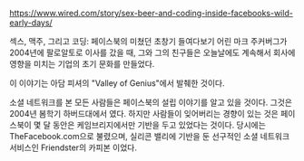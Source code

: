 https://www.wired.com/story/sex-beer-and-coding-inside-facebooks-wild-early-days/

섹스, 맥주, 그리고 코딩: 페이스북의 미쳤던 초창기 들여다보기
어린 마크 주커버그가 2004년에 팔로알토로 이사를 갔을 때, 그와 그의 친구들은 오늘날에도 계속해서 회사에 영향을 미치는 기업의 초기 문화를 만들었다.

이 이야기는 아담 피셔의 "Valley of Genius"에서 발췌한 것이다.

소셜 네트워크를 본 모든 사람들은 페이스북의 설립 이야기를 알고 있을 것이다. 그것은 2004년 봄학기 하버드대에서 였다. 하지만 사람들이 잊어버리는 경향이 
있는 것은 페이스북이 몇 달 동안은 케임브리지에서만 기반을 두고 있었다는 것이다. 당시에는 TheFacebook.com으로 불렸으며, 실리콘 밸리에 기반을 둔 
선구적인 소셜 네트워크 서비스인 Friendster의 카피본 이었다.